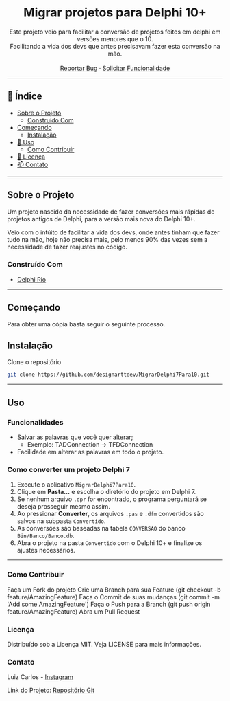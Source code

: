 <h1 align="center">Migrar projetos para Delphi 10+</h1>

<p align="center">
  Este projeto veio para facilitar a conversão de projetos feitos em delphi em versões menores que o 10.
  <br />
  Facilitando a vida dos devs que antes precisavam fazer esta conversão na mão.
  <br />
  <br />
  <a href="https://github.com/designarttdev/MigrarDelphi7Para10/issues">Reportar Bug</a>
  ·
  <a href="https://github.com/designarttdev/MigrarDelphi7Para10/issues">Solicitar Funcionalidade</a>
</p>

---

## 📖 Índice

- [Sobre o Projeto](#sobre-o-projeto)
  - [Construído Com](#construído-com)
- [Começando](#começando)
  - [Instalação](#instalação)
- [🚀 Uso](#uso)
  - [Como Contribuir](#como-contribuir)
- [📝 Licença](#licença)
- [📫 Contato](#contato)

---

## Sobre o Projeto

<!-- ![Screenshot do Projeto](URL_para_screenshot_do_projeto) -->

Um projeto nascido da necessidade de fazer conversões mais rápidas de projetos antigos de Delphi, para a versão mais nova do Delphi 10+.

Veio com o intúito de facilitar a vida dos devs, onde antes tinham que fazer tudo na mão, hoje não precisa mais, pelo menos 90% das vezes sem a necessidade de fazer reajustes no código.

### Construído Com

- [Delphi Rio](https://www.embarcadero.com/br/products/delphi)

---

## Começando

Para obter uma cópia basta seguir o seguinte processo.

## Instalação

Clone o repositório

```sh
git clone https://github.com/designarttdev/MigrarDelphi7Para10.git
```

---

## Uso

### Funcionalidades
- Salvar as palavras que você quer alterar;
  - Exemplo: TADConnection -> TFDConnection
- Facilidade em alterar as palavras em todo o projeto.

### Como converter um projeto Delphi 7
1. Execute o aplicativo `MigrarDelphi7Para10`.
2. Clique em **Pasta...** e escolha o diretório do projeto em Delphi 7.
3. Se nenhum arquivo `.dpr` for encontrado, o programa perguntará se deseja prosseguir mesmo assim.
4. Ao pressionar **Converter**, os arquivos `.pas` e `.dfm` convertidos são salvos na subpasta `Convertido`.
5. As conversões são baseadas na tabela `CONVERSAO` do banco `Bin/Banco/Banco.db`.
6. Abra o projeto na pasta `Convertido` com o Delphi 10+ e finalize os ajustes necessários.

---
### Como Contribuir
Faça um Fork do projeto
Crie uma Branch para sua Feature (git checkout -b feature/AmazingFeature)
Faça o Commit de suas mudanças (git commit -m 'Add some AmazingFeature')
Faça o Push para a Branch (git push origin feature/AmazingFeature)
Abra um Pull Request

### Licença
Distribuído sob a Licença MIT. Veja LICENSE para mais informações.

### Contato
Luiz Carlos - [Instagram](https://instagram.com/designarttoficial)

Link do Projeto: [Repositório Git](https://github.com/designarttdev/MigrarDelphi7Para10)
